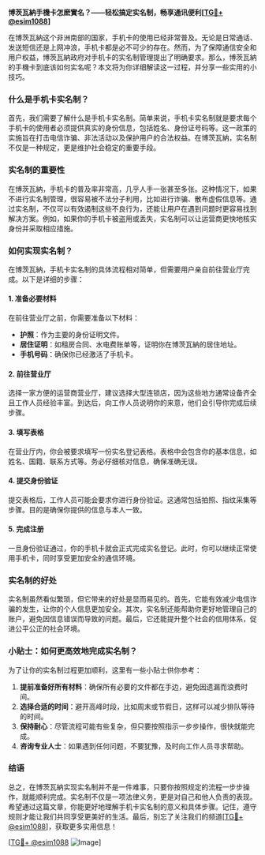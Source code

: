 **博茨瓦納手機卡怎麽實名？——轻松搞定实名制，畅享通讯便利[[TG💪+ @esim1088](https://t.me/s/esim1088)]**

在博茨瓦納这个非洲南部的国家，手机卡的使用已经非常普及。无论是日常通话、发送短信还是上网冲浪，手机卡都是必不可少的存在。然而，为了保障通信安全和用户权益，博茨瓦納政府对手机卡的实名制管理提出了明确要求。那么，博茨瓦納的手機卡到底该如何实名呢？本文将为你详细解读这一过程，并分享一些实用的小技巧。

### 什么是手机卡实名制？

首先，我们需要了解什么是手机卡实名制。简单来说，手机卡实名制就是要求每个手机卡的使用者必须提供真实的身份信息，包括姓名、身份证号码等。这一政策的实施旨在打击电信诈骗、非法活动以及保护用户的合法权益。在博茨瓦納，实名制不仅是一种规定，更是维护社会稳定的重要手段。

### 实名制的重要性

在博茨瓦納，手机卡的普及率非常高，几乎人手一张甚至多张。这种情况下，如果不进行实名制管理，很容易被不法分子利用，比如进行诈骗、散布虚假信息等。通过实名制，不仅可以有效遏制这些不良行为，还能让用户在遇到问题时更容易找到解决方案。例如，如果你的手机卡被盗用或丢失，实名制可以让运营商更快地核实身份并采取相应措施。

### 如何实现实名制？

在博茨瓦納，手机卡实名制的具体流程相对简单，但需要用户亲自前往营业厅完成。以下是详细的步骤：

#### 1. 准备必要材料

在前往营业厅之前，你需要准备以下材料：
- **护照**：作为主要的身份证明文件。
- **居住证明**：如租房合同、水电费账单等，证明你在博茨瓦納的居住地址。
- **手机号码**：确保你已经激活了手机卡。

#### 2. 前往营业厅

选择一家方便的运营商营业厅，建议选择大型连锁店，因为这些地方通常设备齐全且工作人员经验丰富。到达后，向工作人员说明你的来意，他们会引导你完成后续步骤。

#### 3. 填写表格

在营业厅内，你会被要求填写一份实名登记表格。表格中会包含你的基本信息，如姓名、国籍、联系方式等。务必仔细核对信息，确保准确无误。

#### 4. 提交身份验证

提交表格后，工作人员可能会要求你进行身份验证。这通常包括拍照、指纹采集等步骤。目的是确保你提供的信息与本人一致。

#### 5. 完成注册

一旦身份验证通过，你的手机卡就会正式完成实名登记。此时，你可以继续正常使用手机卡，同时享受更加安全的通信环境。

### 实名制的好处

实名制虽然看似繁琐，但它带来的好处是显而易见的。首先，它能有效减少电信诈骗的发生，让你的个人信息更加安全。其次，实名制还能帮助你更好地管理自己的账户，避免因信息错误而导致的问题。最后，它还能提升整个社会的信用体系，促进公平公正的社会环境。

### 小贴士：如何更高效地完成实名制？

为了让你的实名制过程更加顺利，这里有一些小贴士供你参考：

1. **提前准备好所有材料**：确保所有必要的文件都在手边，避免因遗漏而浪费时间。
2. **选择合适的时间**：避开高峰时段，比如周末或节假日，这样可以减少排队等待的时间。
3. **保持耐心**：尽管流程可能有些复杂，但只要按照指示一步步操作，很快就能完成。
4. **咨询专业人士**：如果遇到任何问题，不要犹豫，及时向工作人员寻求帮助。

### 结语

总之，在博茨瓦納实现实名制并不是一件难事，只要你按照规定的流程一步步操作，就能顺利完成。实名制不仅是一项法律义务，更是对自己和他人负责的表现。希望通过这篇文章，你能更好地理解手机卡实名制的意义和具体步骤。记住，遵守规则才能让我们共同享受更美好的生活。最后，别忘了关注我们的频道[[TG💪+ @esim1088](https://t.me/s/esim1088)]，获取更多实用信息！

[[TG💪+ @esim1088](https://t.me/s/esim1088) ![Image](https://i.postimg.cc/4NQfJmqS/Snipaste-2025-05-13-00-14-12.png)]
